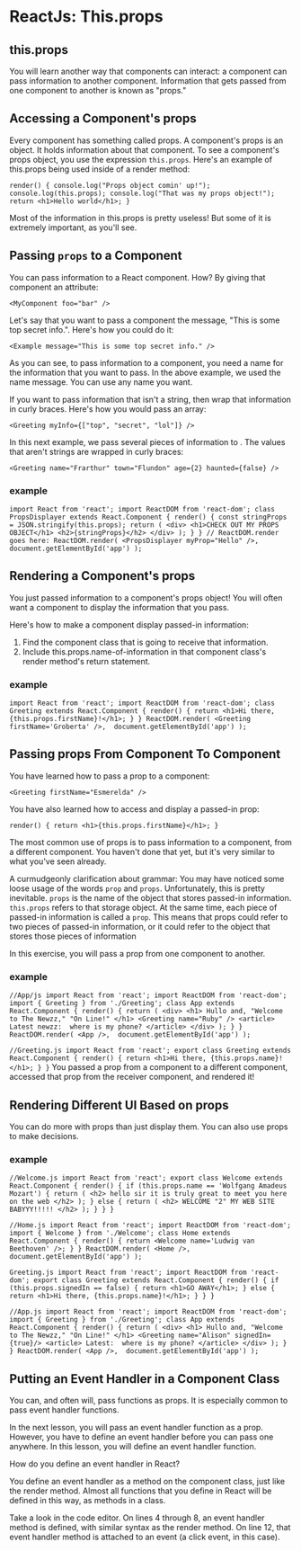 # ReactJs: This.props

## this.props
You will learn another way that components can interact: a component can pass information to another component. Information that gets passed from one component to another is known as "props."


## Accessing a Component's props
Every component has something called props. A component's props is an object. It holds information about that component. To see a component's props object, you use the expression `this.props`. Here's an example of this.props being used inside of a render method:

`render() {
  console.log("Props object comin' up!");
  console.log(this.props);
  console.log("That was my props object!");
  return <h1>Hello world</h1>;
}`

Most of the information in this.props is pretty useless! But some of it is extremely important, as you'll see.


## Passing `props` to a Component
You can pass information to a React component. How? By giving that component an attribute:

`<MyComponent foo="bar" />`

Let's say that you want to pass a component the message, "This is some top secret info.". Here's how you could do it:

`<Example message="This is some top secret info." />`

As you can see, to pass information to a component, you need a name for the information that you want to pass. In the above example, we used the name message. You can use any name you want.

If you want to pass information that isn't a string, then wrap that information in curly braces. Here's how you would pass an array:

`<Greeting myInfo={["top", "secret", "lol"]} />`

In this next example, we pass several pieces of information to <Greeting />. The values that aren't strings are wrapped in curly braces:

`<Greeting name="Frarthur" town="Flundon" age={2} haunted={false} />`

### example
`import React from 'react';
import ReactDOM from 'react-dom';
class PropsDisplayer extends React.Component {
  render() {
    const stringProps = JSON.stringify(this.props);
    return (
      <div>
        <h1>CHECK OUT MY PROPS OBJECT</h1>
        <h2>{stringProps}</h2>
      </div>
    );
  }
}
// ReactDOM.render goes here:
ReactDOM.render(
  <PropsDisplayer myProp="Hello" />,
  document.getElementById('app')
);`


## Rendering a Component's props
You just passed information to a component's props object! You will often want a component to display the information that you pass.

Here's how to make a component display passed-in information:

1.  Find the component class that is going to receive that information.
2.  Include this.props.name-of-information in that component class's render method's return statement.

### example 
`import React from 'react';
import ReactDOM from 'react-dom';
class Greeting extends React.Component {
  render() {
    return <h1>Hi there, {this.props.firstName}!</h1>;
  }
}
ReactDOM.render(
  <Greeting firstName='Groberta' />, 
  document.getElementById('app')
);`


## Passing props From Component To Component
You have learned how to pass a prop to a component:

`<Greeting firstName="Esmerelda" />`

You have also learned how to access and display a passed-in prop:

`render() {
  return <h1>{this.props.firstName}</h1>;
}`

The most common use of props is to pass information to a component, from a different component. You haven't done that yet, but it's very similar to what you've seen already. 

A curmudgeonly clarification about grammar:
You may have noticed some loose usage of the words `prop` and `props`. Unfortunately, this is pretty inevitable. `props` is the name of the object that stores passed-in information. `this.props` refers to that storage object. At the same time, each piece of passed-in information is called a `prop`. This means that props could refer to two pieces of passed-in information, or it could refer to the object that stores those pieces of information 

In this exercise, you will pass a prop from one component to another.

### example
`//App/js
import React from 'react';
import ReactDOM from 'react-dom';
import { Greeting } from './Greeting';
class App extends React.Component {
  render() {
    return (
      <div>
        <h1>
          Hullo and, "Welcome to The Newzz," "On Line!"
        </h1>
        <Greeting name="Ruby" />
        <article>
          Latest newzz:  where is my phone?
        </article>
      </div>
    );
  }
}
ReactDOM.render(
  <App />, 
  document.getElementById('app')
);`

`//Greeting.js
import React from 'react';
export class Greeting extends React.Component {
  render() {
    return <h1>Hi there, {this.props.name}!</h1>;
  }
}`
You passed a prop from a component to a different component, accessed that prop from the receiver component, and rendered it!


## Rendering Different UI Based on props
You can do more with props than just display them. You can also use props to make decisions.

### example
`//Welcome.js
import React from 'react';
export class Welcome extends React.Component {
  render() {
    if (this.props.name == 'Wolfgang Amadeus Mozart') {
      return (
        <h2>
          hello sir it is truly great to meet you here on the web
        </h2>
      );
    } else {
      return (
        <h2>
          WELCOME "2" MY WEB SITE BABYYY!!!!!
        </h2>
      );
    }
  }
}`

`//Home.js
import React from 'react';
import ReactDOM from 'react-dom';
import { Welcome } from './Welcome';
class Home extends React.Component {
  render() {
    return <Welcome name='Ludwig van Beethoven' />;
  }
}
ReactDOM.render(
  <Home />, 
  document.getElementById('app')
);`


`Greeting.js
import React from 'react';
import ReactDOM from 'react-dom';
export class Greeting extends React.Component {
  render() {
    if (this.props.signedIn == false) {
      return <h1>GO AWAY</h1>;
    } else {
      return <h1>Hi there, {this.props.name}!</h1>;
    }
  }
}`

`//App.js
import React from 'react';
import ReactDOM from 'react-dom';
import { Greeting } from './Greeting';
class App extends React.Component {
  render() {
    return (
      <div>
        <h1>
          Hullo and, "Welcome to The Newzz," "On Line!"
        </h1>
        <Greeting name="Alison" signedIn={true}/>
        <article>
          Latest:  where is my phone?
        </article>
      </div>
    );
  }
}
ReactDOM.render(
  <App />, 
  document.getElementById('app')
);`


## Putting an Event Handler in a Component Class
You can, and often will, pass functions as props. It is especially common to pass event handler functions.

In the next lesson, you will pass an event handler function as a prop. However, you have to define an event handler before you can pass one anywhere. In this lesson, you will define an event handler function.

How do you define an event handler in React?

You define an event handler as a method on the component class, just like the render method. Almost all functions that you define in React will be defined in this way, as methods in a class.

Take a look in the code editor. On lines 4 through 8, an event handler method is defined, with similar syntax as the render method. On line 12, that event handler method is attached to an event (a click event, in this case).